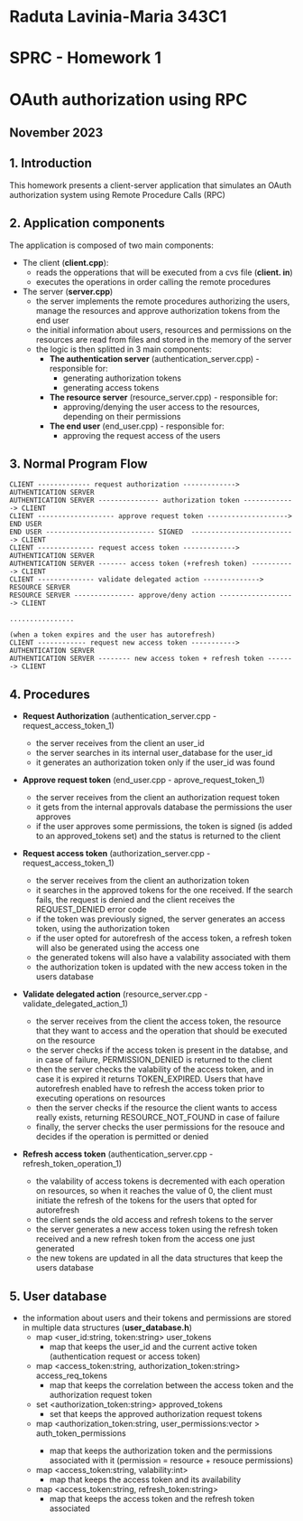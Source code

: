 # Raduta Lavinia-Maria 343C1
# SPRC - Homework 1
# OAuth authorization using RPC
## November 2023

## 1. Introduction
This homework presents a client-server application that simulates an OAuth 
authorization system using Remote Procedure Calls (RPC)

## 2. Application components
The application is composed of two main components:
- The client (**client.cpp**):
    - reads the opperations that will be executed from a cvs file (**client.
    in**)
    - executes the operations in order calling the remote procedures
- The server (**server.cpp**)
    - the server implements the remote procedures authorizing the users, manage 
    the resources and approve authorization tokens from the end user
    - the initial information about users, resources and permissions on the 
    resources are read from files and stored in the memory of the server
    - the logic is then splitted in 3 main components:
        - **The authentication server** (authentication_server.cpp) - 
        responsible for:
            - generating authorization tokens
            - generating access tokens
        - **The resource server** (resource_server.cpp) - responsible for:
            - approving/denying the user access to the resources, depending on 
            their permissions
        - **The end user** (end_user.cpp) - responsible for:
            - approving the request access of the users

## 3. Normal Program Flow
```
CLIENT ------------- request authorization -------------> AUTHENTICATION SERVER
AUTHENTICATION SERVER --------------- authorization token -------------> CLIENT
CLIENT ------------------- approve request token --------------------> END USER
END USER --------------------------- SIGNED  --------------------------> CLIENT
CLIENT -------------- request access token -------------> AUTHENTICATION SERVER
AUTHENTICATION SERVER ------- access token (+refresh token) -----------> CLIENT
CLIENT -------------- validate delegated action --------------> RESOURCE SERVER
RESOURCE SERVER --------------- approve/deny action -------------------> CLIENT

................

(when a token expires and the user has autorefresh)
CLIENT ------------ request new access token -----------> AUTHENTICATION SERVER
AUTHENTICATION SERVER -------- new access token + refresh token -------> CLIENT
```
## 4. Procedures
- **Request Authorization** (authentication_server.cpp - request_access_token_1)
    - the server receives from the client an user_id
    - the server searches in its internal user_database for the user_id
    - it generates an authorization token only if the user_id was found

- **Approve request token** (end_user.cpp - aprove_request_token_1)
    - the server receives from the client an authorization request token
    - it gets from the internal approvals database the permissions the user 
    approves
    - if the user approves some permissions, the token is signed (is added to 
    an approved_tokens set) and the status is returned to the client

- **Request access token** (authorization_server.cpp - request_access_token_1)
    - the server receives from the client an authorization token
    - it searches in the approved tokens for the one received. If the search 
    fails, the request is denied and the client receives the REQUEST_DENIED 
    error code
    - if the token was previously signed, the server generates an access token, 
    using the authorization token
    - if the user opted for autorefresh of the access token, a refresh token 
    will also be generated using the access one
    - the generated tokens will also have a valability associated with them
    - the authorization token is updated with the new access token in the users 
    database

 - **Validate delegated action** (resource_server.cpp - 
 validate_delegated_action_1)
    - the server receives from the client the access token, the resource that 
    they want to access and the operation that should be executed on the 
    resource
    - the server checks if the access token is present in the databse, and in 
    case of failure, PERMISSION_DENIED is returned to the client
    - then the server checks the valability of the access token, and in case it 
    is expired it returns TOKEN_EXPIRED. Users that have autorefresh enabled 
    have to refresh the access token prior to executing operations on resources
    - then the server checks if the resource the client wants to access really 
    exists, returning RESOURCE_NOT_FOUND in case of failure
    - finally, the server checks the user permissions for the resouce and 
    decides if the operation is permitted or denied

- **Refresh access token** (authentication_server.cpp - 
refresh_token_operation_1)
    - the valability of access tokens is decremented with each operation on 
    resources, so when it reaches the value of 0, the client must initiate the 
    refresh of the tokens for the users that opted for autorefresh
    - the client sends the old access and refresh tokens to the server
    - the server generates a new access token using the refresh token received 
    and a new refresh token from the access one just generated
    - the new tokens are updated in all the data structures that keep the users 
    database

## 5. User database
- the information about users and their tokens and permissions are stored in 
multiple data structures (**user_database.h**)
    - map <user_id:string, token:string> user_tokens
        - map that keeps the user_id and the current active token 
        (authentication request or access token)
    - map <access_token:string, authorization_token:string> access_req_tokens
        - map that keeps the correlation between the access token and the 
        authorization request token
    - set <authorization_token:string> approved_tokens
        - set that keeps the approved authorization request tokens
    - map <authorization_token:string, user_permissions:vector <permissions>> 
    auth_token_permissions
        - map that keeps the authorization token and the permissions associated 
        with it (permission = resource + resouce permissions)
    - map <access_token:string, valability:int>
        - map that keeps the access token and its availability
    - map <access_token:string, refresh_token:string>
        - map that keeps the access token and the refresh token associated
